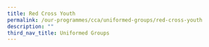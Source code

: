 ```yaml
---
title: Red Cross Youth
permalink: /our-programmes/cca/uniformed-groups/red-cross-youth
description: ""
third_nav_title: Uniformed Groups
---
```

